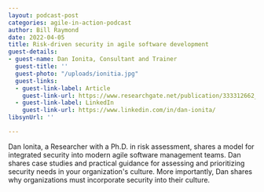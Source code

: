```yaml
---
layout: podcast-post
categories: agile-in-action-podcast
author: Bill Raymond
date: 2022-04-05
title: Risk-driven security in agile software development
guest-details:
- guest-name: Dan Ionita, Consultant and Trainer
  guest-title: ''
  guest-photo: "/uploads/ionitia.jpg"
  guest-links:
  - guest-link-label: Article
    guest-link-url: https://www.researchgate.net/publication/333312662_Towards_Risk-Driven_Security_Requirements_Management_in_Agile_Software_Development
  - guest-link-label: LinkedIn
    guest-link-url: https://www.linkedin.com/in/dan-ionita/
libsynUrl: ''

---
```

Dan Ionita, a Researcher with a Ph.D. in risk assessment, shares a model for integrated security into modern agile software management teams. Dan shares case studies and practical guidance for assessing and prioritizing security needs in your organization's culture. More importantly, Dan shares why organizations must incorporate security into their culture.